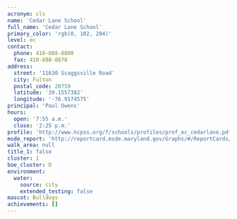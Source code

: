 ```yaml
---
acronym: cls
name: 'Cedar Lane School'
full_name: 'Cedar Lane School'
primary_color: 'rgb(0, 102, 204)'
level: ec
contact:
  phone: 410-888-8800
  fax: 410-888-8878
address:
  street: '11630 Scaggsville Road'
  city: Fulton
  postal_code: 20759
  latitude: '39.1557382'
  longitude: '-76.9174575'
principal: 'Paul Owens'
hours:
  open: '7:55 a.m.'
  close: '2:25 p.m.'
profile: 'http://www.hcpss.org/f/schools/profiles/prof_ec_cedarlane.pdf'
msde_report: 'http://reportcard.msde.maryland.gov/Graphs/#/ReportCards/ReportCardSchool/1//1/13/0522/'
walk_area: null
title_1: false
cluster: 1
boe_cluster: D
environment:
  water:
    source: city
    extended_testing: false
mascot: Bulldogs
achievements: []
---
```

